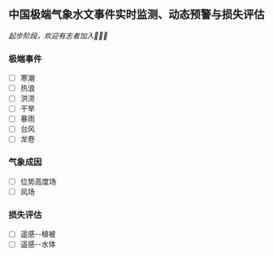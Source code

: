 <!--
🙋‍♀️ A short introduction - what is your organization all about?
🌈 Contribution guidelines - how can the community get involved?
👩‍💻 Useful resources - where can the community find your docs? Is there anything else the community should know?
🍿 Fun facts - what does your team eat for breakfast?
🧙 Remember, you can do mighty things with the power of [Markdown](https://docs.github.com/github/writing-on-github/getting-started-with-writing-and-formatting-on-github/basic-writing-and-formatting-syntax)
-->

## 中国极端气象水文事件实时监测、动态预警与损失评估

_起步阶段，欢迎有志者加入🙋‍♀️👋_

### 极端事件
- [ ] 寒潮
- [ ] 热浪
- [ ] 洪涝
- [ ] 干旱
- [ ] 暴雨
- [ ] 台风
- [ ] 龙卷

### 气象成因

- [ ] 位势高度场
- [ ] 风场

### 损失评估
- [ ] 遥感--植被
- [ ] 遥感--水体
